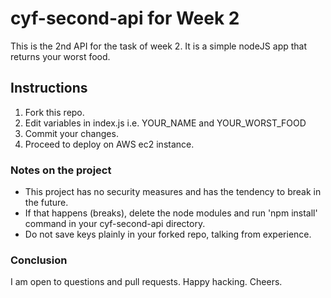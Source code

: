 # cyf-second-api for Week 2 

This is the 2nd API for the task of week 2. It is a simple nodeJS app that returns your worst food.

## Instructions

1. Fork this repo.
2. Edit variables in index.js i.e. YOUR_NAME and YOUR_WORST_FOOD
3. Commit your changes.
4. Proceed to deploy on AWS ec2 instance.


### Notes on the project

* This project has no security measures and has the tendency to break in the future.
* If that happens (breaks), delete the node modules and run 'npm install' command in your cyf-second-api directory.
* Do not save keys plainly in your forked repo, talking from experience.


### Conclusion

I am open to questions and pull requests. Happy hacking. Cheers.
